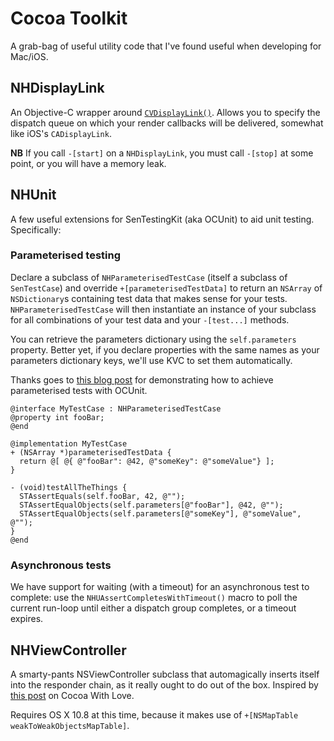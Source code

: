 # Cocoa Toolkit
A grab-bag of useful utility code that I've found useful when developing for Mac/iOS.

## NHDisplayLink
An Objective-C wrapper around [`CVDisplayLink()`](http://developer.apple.com/library/mac/#documentation/QuartzCore/Reference/CVDisplayLinkRef/Reference/reference.html). Allows you to specify the dispatch queue on which your render callbacks will be delivered, somewhat like iOS's `CADisplayLink`.

**NB** If you call `-[start]` on a `NHDisplayLink`, you must call `-[stop]` at some point, or you will have a memory leak.

## NHUnit
A few useful extensions for SenTestingKit (aka OCUnit) to aid unit testing. Specifically:

### Parameterised testing
Declare a subclass of `NHParameterisedTestCase` (itself a subclass of `SenTestCase`) and override `+[parameterisedTestData]` to return an `NSArray` of `NSDictionary`s containing test data that makes sense for your tests. `NHParameterisedTestCase` will then instantiate an instance of your subclass for all combinations of your test data and your `-[test...]` methods.

You can retrieve the parameters dictionary using the `self.parameters` property. Better yet, if you declare properties with the same names as your parameters dictionary keys, we'll use KVC to set them automatically.

Thanks goes to [this blog post](http://briancoyner.github.io/blog/2011/09/12/ocunit-parameterized-test-case/) for demonstrating how to achieve parameterised tests with OCUnit.
  
```objc
@interface MyTestCase : NHParameterisedTestCase
@property int fooBar;
@end

@implementation MyTestCase
+ (NSArray *)parameterisedTestData {
  return @[ @{ @"fooBar": @42, @"someKey": @"someValue"} ];
}

- (void)testAllTheThings {
  STAssertEquals(self.fooBar, 42, @"");
  STAssertEqualObjects(self.parameters[@"fooBar"], @42, @"");
  STAssertEqualObjects(self.parameters[@"someKey"], @"someValue", @"");
}
@end
```

### Asynchronous tests
We have support for waiting (with a timeout) for an asynchronous test to complete: use the `NHUAssertCompletesWithTimeout()` macro to poll the current run-loop until either a dispatch group completes, or a timeout expires.

## NHViewController
A smarty-pants NSViewController subclass that automagically inserts itself into the responder chain, as it really ought to do out of the box. Inspired by [this post](http://www.cocoawithlove.com/2008/07/better-integration-for-nsviewcontroller.html) on Cocoa With Love.

Requires OS X 10.8 at this time, because it makes use of `+[NSMapTable weakToWeakObjectsMapTable]`.
